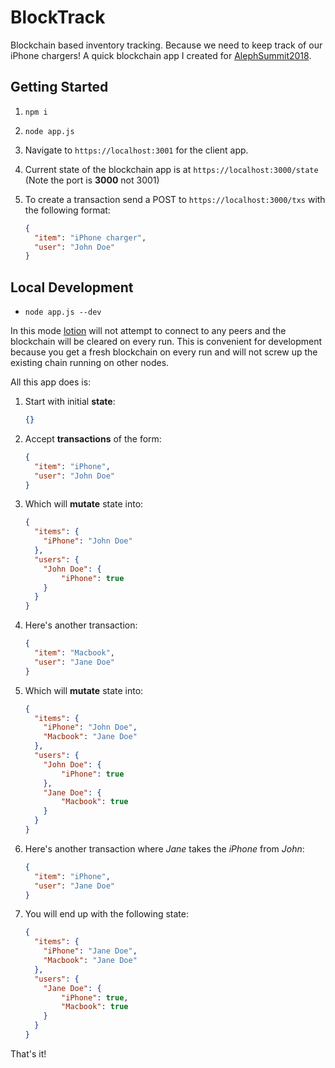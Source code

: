 # BlockTrack

Blockchain based inventory tracking. Because we need to keep track of our iPhone chargers! A quick blockchain app I created for [AlephSummit2018](http://aleph-labs.com/alephsummit18/index.html).

## Getting Started

1. `npm i`
1. `node app.js`
1. Navigate to `https://localhost:3001` for the client app.
1. Current state of the blockchain app is at `https://localhost:3000/state` (Note the port is **3000** not 3001)
1. To create a transaction send a POST to `https://localhost:3000/txs` with the following format:

    ```json
    {
      "item": "iPhone charger",
      "user": "John Doe"
    }
    ```

## Local Development

- `node app.js --dev`

In this mode [lotion](https://lotionjs.com/) will not attempt to connect to any peers and the blockchain will be cleared on every run. This is convenient for development because you get a fresh blockchain on every run and will not screw up the existing chain running on other nodes.

All this app does is:

1. Start with initial **state**:

    ```json
    {}
    ```

1. Accept **transactions** of the form:

    ```json
    {
      "item": "iPhone",
      "user": "John Doe"
    }
    ```

1. Which will **mutate** state into:

    ```json
    {
      "items": {
        "iPhone": "John Doe"
      },
      "users": {
        "John Doe": {
            "iPhone": true
        }
      }
    }
    ```

1. Here's another transaction:

    ```json
    {
      "item": "Macbook",
      "user": "Jane Doe"
    }
    ```

1. Which will **mutate** state into:

    ```json
    {
      "items": {
        "iPhone": "John Doe",
        "Macbook": "Jane Doe"
      },
      "users": {
        "John Doe": {
            "iPhone": true
        },
        "Jane Doe": {
            "Macbook": true
        }
      }
    }
    ```

1. Here's another transaction where *Jane* takes the *iPhone* from *John*:

    ```json
    {
      "item": "iPhone",
      "user": "Jane Doe"
    }
    ```

1. You will end up with the following state:

    ```json
    {
      "items": {
        "iPhone": "Jane Doe",
        "Macbook": "Jane Doe"
      },
      "users": {
        "Jane Doe": {
            "iPhone": true,
            "Macbook": true
        }
      }
    }
    ```

That's it!
